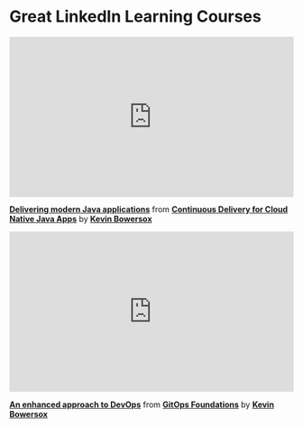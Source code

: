 <script src="https://unpkg.com/launchdarkly-js-client-sdk@2.18.1/dist/ldclient.min.js"></script>

<h1>Great LinkedIn Learning Courses</h1>

<div style="position:relative;height:0;padding-bottom:56.25%"><iframe width="640" height="360" src="https://www.linkedin.com/learning/embed/continuous-delivery-for-cloud-native-java-apps/delivering-modern-java-applications?autoplay=false&claim=AQEjkkEhorJruAAAAX_zwg450yAbPmejXF6gxLcOl4aQzEuKUyW6LlNUehND86lzM2pel0CJkTkLDnp8VAQmaryuxUAzwV7BmHaEc85H2sKcdj4kr9qv_CPcU4pkP6gPmWebRcgxDI0KGzuA_VW0NoYwDB4-kQLpdtIWHqhNLFQB_6eCu6Vv1YjCn_YKWHndeWmmyzBnCo4wfROLvVrNZsElj0P8SNBmMWl2suuQb64d2t-R3qBVaUCzI19fgW2v9Hy3oUWWUlrj_vRPaY98K7LJAz9HqI5U7iOWYMhHhCaPXflFbQM5mlM4ZjzQ6XwyWrJxP-O660rBv-_MBsn0n_SbRuKW-xaE2eZqqrB3AWPJK0r9sT830cYbY5ratw6gBNZmIV5W57IV8IP5qTyIMuDHRkFzCw5tcKGm6S6ye0jeYjktsVG_RMQI4Ra_8HgoDQoidDSSJ3uq_ojgvFCbkApSDIkWk2Gj_1JGMXIDw1g3EoxF9uocB52gmi0iaII5yESMAGbAbDOB55c9mIHvZCchD7xwMVmKj2V07GSoY37lT3abwf-EdflUnbaQfqNx6LNHhPh4zQukd_WtZbKcY-WEXFirnIPpqs1eZ9D2qPApbOHWOwv-3GuBBUgqQEvIl17xEwTfOczAGxcPDcBeg2ZgFgRvAFGcQI4atxuKOVSboi948_4viuGoiPteYRCUpEiG7sM1KlKIAz50Njk7OJFVTFhz-Y5mkGhVTol3pPcc0CM&lipi=urn%3Ali%3Apage%3Ad_learning_content%3Bjbm8zeArQYCLMR41SM0sLA%3D%3D&licu" mozallowfullscreen="true" webkitallowfullscreen="true" allowfullscreen="true" frameborder="0" style="position:absolute;width:100%;height:100%;left:0"></iframe></div><p><strong><a href="https://www.linkedin.com/learning/continuous-delivery-for-cloud-native-java-apps/delivering-modern-java-applications?trk=embed_lil">Delivering modern Java applications</a></strong> from <strong><a href="https://www.linkedin.com/learning/continuous-delivery-for-cloud-native-java-apps?trk=embed_lil">Continuous Delivery for Cloud Native Java Apps</a></strong> by <strong><a href="https://www.linkedin.com/learning/instructors/kevin-bowersox?trk=embed_lil">Kevin Bowersox</a></strong></p>

<div style="position:relative;height:0;padding-bottom:56.25%"><iframe width="640" height="360" src="https://www.linkedin.com/learning/embed/gitops-foundations/an-enhanced-approach-to-devops?autoplay=false&claim=AQG70RRst1H5CgAAAX_7_FoLMi5LIOeYDgHPGmz5Zxi1boCrJ-XeiuqLypccn0zC6_QvyFp3ZxR00jCiGmpQqjVosbR6mDOqKNgYqSP8CQto69tDi0cjl_XPZqNZUuyLOqk_ZvMTB5ad6S6HjXWSNTrdHLEtRLLMp3PSM4RkvG9VPh6YiRh2r01p9QK22v6Qx0fAzhtLi_8mhk8sFFXMn9a7yA4LhpSzeuNxN3DADuXfV8x1rlrEIuVMBi1Jav29o9yWilRg-grhmzszEKUmt74n6lATMbod3l9l2zv5st7WIya2THJRsdhTsEIpq0z6PtX8K57NiL8oZkPsC3du2M7b45eacsnnpkaAeAg5htySg9HybGkuUScCye2jyrTFtuVS_--JW-EXxYdk9GIb3q2d4viam4q510rn8YdZs7wZTCCbuzp18mmTZePQnNhKuFYpQD22PLNqmKCommFcz3PBXvrL3WY2VV7DNzKMdnwHKYt5l9QWKmQWqH1d2NGVCvW1nL0QpXamX_0q78-UBkmh54uF0fxdrUtLnc2gzJzAwtRrqoE5aAy8KGiHHL9FRZTRXu5mm5SeQ72hVbTu9cj9xjVqUMRCz9i7qyqnM7a9eR3bxHF28OjnNusKJrXAX_kDM9PDCTLh6YeeLSXQcsXsdo60eAzzRs1KRldj5MNp8KYjHkoxR40dFpz3naT6wapzL7DuwbIR8Sy8cgEuCP9qQ4EYAlP1oCIloFb8ECG_p-8&lipi=urn%3Ali%3Apage%3Ad_learning_content%3B2hCBIpHGT2q1T%2F16ZWGmUg%3D%3D&licu" mozallowfullscreen="true" webkitallowfullscreen="true" allowfullscreen="true" frameborder="0" style="position:absolute;width:100%;height:100%;left:0"></iframe></div><p><strong><a href="https://www.linkedin.com/learning/gitops-foundations/an-enhanced-approach-to-devops?trk=embed_lil">An enhanced approach to DevOps</a></strong> from <strong><a href="https://www.linkedin.com/learning/gitops-foundations?trk=embed_lil">GitOps Foundations</a></strong> by <strong><a href="https://www.linkedin.com/learning/instructors/kevin-bowersox?trk=embed_lil">Kevin Bowersox</a></strong></p>

<div id="preview" style="display:none">
<div style="position:relative;height:0;padding-bottom:56.25%"><iframe width="640" height="360" src="https://www.linkedin.com/learning/embed/learning-java-collections/java-collections-framework?autoplay=false&claim=AQH8_8zHUuMszgAAAYANrhsD992P4Ku9iVAg2rswvgOYx9XMd-J9F8uWkUX4sMu1XN10Vpy8jN3lADI_Yki7o1AK0_eJ9dQOv46GJGMSVIzFAW72ZP6RgOjg_qZt9qFXNoaaZPTkXNxm7B5GKLUFbgd4wvmrbbFpS4OrUly_usSG4fVFXRnkDD4lzmPD0tk4ETYI253XAmWuhDt3oVukI4cxhwIS2a-WsYaLOQ6Mmyd8rL4f_qqTD2ghp2RkZaq8hBpdGaViV46WXrPcsarNiGuGf6y6D4i18j38UhWI9LmyJjw4eNGT-LZcrIprukHVlBYHsDPkEM1vp1N7tFVbwQZ3dLOSNthaDHtTC3D_sjBmLa7Gkhz2QFyC80Co_CF9HBNg5m2rJmBR3-I9QGavhzY9TxYC_4yizJGswtYwcWVhYX-OSH7pmZAHk1dLGzQCzLAfGoJzwWLLqu5Ztqi3r_wa2_lMSs4mk7UPbba1SJolTQ1EcS5SeGyuqL_Szx3yU1fgrLqcu0Jv0BufBPy3yp61l8F9n50pX9G5vIgjNTOXEHIGmDABE1lI5i8aKtvqcdg5i2G9M8DfpjFWsFOTPUwv2eeoSuWEOaLiQWHPAAxYHuZIN6rRRDGBGVS4lShFgGjMawwCHl_KvhwMEPk_1iBaYLgEJQ-7lPObQz4bloQf3U99iK7v20dt5Ee3zDXFnFpUZfc-F__wjNq3bdBS4muXrH0UY_OpgV9SQe3wlpjSzX4&lipi=urn%3Ali%3Apage%3Ad_learning_content%3BP91ZjBQVRdG5V6wUhBLU8w%3D%3D&licu" mozallowfullscreen="true" webkitallowfullscreen="true" allowfullscreen="true" frameborder="0" style="position:absolute;width:100%;height:100%;left:0"></iframe></div><p><strong><a href="https://www.linkedin.com/learning/learning-java-collections/java-collections-framework?trk=embed_lil">Java collections framework</a></strong> from <strong><a href="https://www.linkedin.com/learning/learning-java-collections?trk=embed_lil">Learning Java Collections</a></strong> by <strong><a href="https://www.linkedin.com/learning/instructors/kevin-bowersox?trk=embed_lil">Kevin Bowersox</a></strong></p>
</div>

 <script>
    var clientId = "[Add ClientId Here]";
    var flagName = "[Add Flag Name Here]]";
    var user = { anonymous: true };
    var ldclient = window.LDClient.initialize(clientId, user);

    ldclient.on("ready", function() {
      document.getElementById("preview").style.display = ldclient.variation(flagName, false) ? "block":"none";
    });

    ldclient.on("change:" + flagName, function(newVal, prevVal) {
      document.getElementById("preview").style.display = newVal ? "block":"none";
    });

  </script>